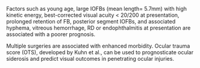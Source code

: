 Factors such as young age, large IOFBs (mean length= 5.7mm) with high kinetic energy, best-corrected visual acuity < 20/200 at presentation, prolonged retention of FB, posterior segment IOFBs, and associated hyphema, vitreous hemorrhage, RD or endophthalmitis at presentation are associated with a poorer prognosis.

Multiple surgeries are associated with enhanced morbidity. Ocular trauma score (OTS), developed by Kuhn et al., can be used to prognosticate ocular siderosis and predict visual outcomes in penetrating ocular injuries.